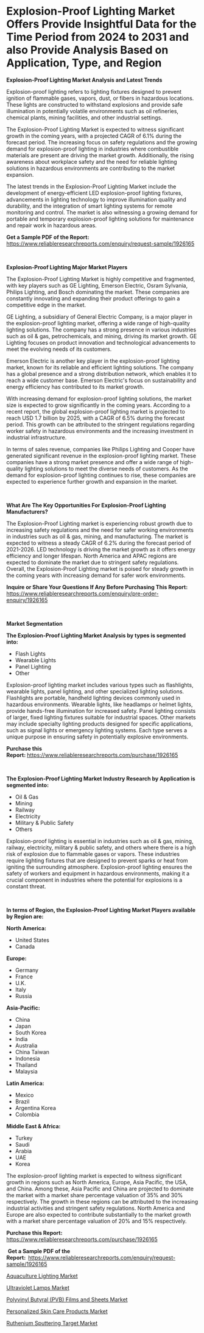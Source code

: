<p><h1>Explosion-Proof Lighting Market Offers Provide Insightful Data for the Time Period from 2024 to 2031 and also Provide Analysis Based on Application, Type, and Region</h1></p><p><strong>Explosion-Proof Lighting Market Analysis and Latest Trends</strong></p>
<p><p>Explosion-proof lighting refers to lighting fixtures designed to prevent ignition of flammable gases, vapors, dust, or fibers in hazardous locations. These lights are constructed to withstand explosions and provide safe illumination in potentially volatile environments such as oil refineries, chemical plants, mining facilities, and other industrial settings.</p><p>The Explosion-Proof Lighting Market is expected to witness significant growth in the coming years, with a projected CAGR of 6.1% during the forecast period. The increasing focus on safety regulations and the growing demand for explosion-proof lighting in industries where combustible materials are present are driving the market growth. Additionally, the rising awareness about workplace safety and the need for reliable lighting solutions in hazardous environments are contributing to the market expansion.</p><p>The latest trends in the Explosion-Proof Lighting Market include the development of energy-efficient LED explosion-proof lighting fixtures, advancements in lighting technology to improve illumination quality and durability, and the integration of smart lighting systems for remote monitoring and control. The market is also witnessing a growing demand for portable and temporary explosion-proof lighting solutions for maintenance and repair work in hazardous areas.</p></p>
<p><strong>Get a Sample PDF of the Report:&nbsp;</strong> <a href="https://www.reliableresearchreports.com/enquiry/request-sample/1926165">https://www.reliableresearchreports.com/enquiry/request-sample/1926165</a></p>
<p>&nbsp;</p>
<p><strong>Explosion-Proof Lighting Major Market Players</strong></p>
<p><p>The Explosion-Proof Lighting Market is highly competitive and fragmented, with key players such as GE Lighting, Emerson Electric, Osram Sylvania, Philips Lighting, and Bosch dominating the market. These companies are constantly innovating and expanding their product offerings to gain a competitive edge in the market.</p><p>GE Lighting, a subsidiary of General Electric Company, is a major player in the explosion-proof lighting market, offering a wide range of high-quality lighting solutions. The company has a strong presence in various industries such as oil & gas, petrochemicals, and mining, driving its market growth. GE Lighting focuses on product innovation and technological advancements to meet the evolving needs of its customers.</p><p>Emerson Electric is another key player in the explosion-proof lighting market, known for its reliable and efficient lighting solutions. The company has a global presence and a strong distribution network, which enables it to reach a wide customer base. Emerson Electric's focus on sustainability and energy efficiency has contributed to its market growth.</p><p>With increasing demand for explosion-proof lighting solutions, the market size is expected to grow significantly in the coming years. According to a recent report, the global explosion-proof lighting market is projected to reach USD 1.7 billion by 2025, with a CAGR of 6.5% during the forecast period. This growth can be attributed to the stringent regulations regarding worker safety in hazardous environments and the increasing investment in industrial infrastructure.</p><p>In terms of sales revenue, companies like Philips Lighting and Cooper have generated significant revenue in the explosion-proof lighting market. These companies have a strong market presence and offer a wide range of high-quality lighting solutions to meet the diverse needs of customers. As the demand for explosion-proof lighting continues to rise, these companies are expected to experience further growth and expansion in the market.</p></p>
<p>&nbsp;</p>
<p><strong>What Are The Key Opportunities For Explosion-Proof Lighting Manufacturers?</strong></p>
<p><p>The Explosion-Proof Lighting market is experiencing robust growth due to increasing safety regulations and the need for safer working environments in industries such as oil & gas, mining, and manufacturing. The market is expected to witness a steady CAGR of 6.2% during the forecast period of 2021-2026. LED technology is driving the market growth as it offers energy efficiency and longer lifespan. North America and APAC regions are expected to dominate the market due to stringent safety regulations. Overall, the Explosion-Proof Lighting market is poised for steady growth in the coming years with increasing demand for safer work environments.</p></p>
<p><strong>Inquire or Share Your Questions If Any Before Purchasing This Report:</strong> <a href="https://www.reliableresearchreports.com/enquiry/pre-order-enquiry/1926165">https://www.reliableresearchreports.com/enquiry/pre-order-enquiry/1926165</a></p>
<p>&nbsp;</p>
<p><strong>Market Segmentation</strong></p>
<p><strong>The Explosion-Proof Lighting Market Analysis by types is segmented into:</strong></p>
<p><ul><li>Flash Lights</li><li>Wearable Lights</li><li>Panel Lighting</li><li>Other</li></ul></p>
<p><p>Explosion-proof lighting market includes various types such as flashlights, wearable lights, panel lighting, and other specialized lighting solutions. Flashlights are portable, handheld lighting devices commonly used in hazardous environments. Wearable lights, like headlamps or helmet lights, provide hands-free illumination for increased safety. Panel lighting consists of larger, fixed lighting fixtures suitable for industrial spaces. Other markets may include specialty lighting products designed for specific applications, such as signal lights or emergency lighting systems. Each type serves a unique purpose in ensuring safety in potentially explosive environments.</p></p>
<p><strong>Purchase this Report:&nbsp;</strong><a href="https://www.reliableresearchreports.com/purchase/1926165">https://www.reliableresearchreports.com/purchase/1926165</a></p>
<p>&nbsp;</p>
<p><strong>The Explosion-Proof Lighting Market Industry Research by Application is segmented into:</strong></p>
<p><ul><li>Oil & Gas</li><li>Mining</li><li>Railway</li><li>Electricity</li><li>Military & Public Safety</li><li>Others</li></ul></p>
<p><p>Explosion-proof lighting is essential in industries such as oil & gas, mining, railway, electricity, military & public safety, and others where there is a high risk of explosion due to flammable gases or vapors. These industries require lighting fixtures that are designed to prevent sparks or heat from igniting the surrounding atmosphere. Explosion-proof lighting ensures the safety of workers and equipment in hazardous environments, making it a crucial component in industries where the potential for explosions is a constant threat.</p></p>
<p>&nbsp;</p>
<p><strong>In terms of Region, the Explosion-Proof Lighting Market Players available by Region are:</strong></p>
<p>
    <p> <strong> North America: </strong>
        <ul>
            <li>United States</li>
            <li>Canada</li>
        </ul>
        </p> 
    <p> <strong> Europe: </strong>
        <ul>
            <li>Germany</li>
            <li>France</li>
            <li>U.K.</li>
            <li>Italy</li>
            <li>Russia</li>
        </ul>
        </p> 
    <p> <strong> Asia-Pacific: </strong>
        <ul>
            <li>China</li>
            <li>Japan</li>
            <li>South Korea</li>
            <li>India</li>
            <li>Australia</li>
            <li>China Taiwan</li>
            <li>Indonesia</li>
            <li>Thailand</li>
            <li>Malaysia</li>
        </ul>
        </p> 
    <p> <strong> Latin America: </strong>
        <ul>
            <li>Mexico</li>
            <li>Brazil</li>
            <li>Argentina Korea</li>
            <li>Colombia</li>
        </ul>
        </p> 
    <p> <strong> Middle East & Africa: </strong>
        <ul>
            <li>Turkey</li>
            <li>Saudi</li>
            <li>Arabia</li>
            <li>UAE</li>
            <li>Korea</li>
        </ul>
    </p>
    </p>
<p><p>The explosion-proof lighting market is expected to witness significant growth in regions such as North America, Europe, Asia Pacific, the USA, and China. Among these, Asia Pacific and China are projected to dominate the market with a market share percentage valuation of 35% and 30% respectively. The growth in these regions can be attributed to the increasing industrial activities and stringent safety regulations. North America and Europe are also expected to contribute substantially to the market growth with a market share percentage valuation of 20% and 15% respectively.</p></p>
<p><strong>Purchase this Report: </strong><a href="https://www.reliableresearchreports.com/purchase/1926165">https://www.reliableresearchreports.com/purchase/1926165</a></p>
<p>&nbsp;<strong>Get a Sample PDF of the Report:&nbsp;&nbsp;</strong><a href="https://www.reliableresearchreports.com/enquiry/request-sample/1926165">https://www.reliableresearchreports.com/enquiry/request-sample/1926165</a></p>
<p><strong></strong></p>
<p><p><a href="https://github.com/jj19131/Market-Research-Report-List-1/blob/main/aquaculture-lighting-market.md">Aquaculture Lighting Market</a></p><p><a href="https://github.com/jodemen/Market-Research-Report-List-1/blob/main/ultraviolet-lamps-market.md">Ultraviolet Lamps Market</a></p><p><a href="https://acidic-farm-354.notion.site/Polyvinyl-Butyral-PVB-Films-and-Sheets-Market-Size-Growth-Outlook-from-2024-to-2031-projecting-a-84d300b9395c43b7a1ed7e3e6261541d">Polyvinyl Butyral (PVB) Films and Sheets Market</a></p><p><a href="https://view.publitas.com/reportprime-1/personalized-skin-care-products-market-size-market-trends-and-growth-outlook-forecasted-for-period-from-2024-to-2031/">Personalized Skin Care Products Market</a></p><p><a href="https://view.publitas.com/reportprime-1/ruthenium-sputtering-target-market-challenges-opportunities-and-growth-drivers-and-major-market-players-forecasted-for-period-from-2024-2031/">Ruthenium Sputtering Target Market</a></p></p>